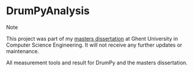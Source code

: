 # DrumPyAnalysis

> [!NOTE]  
> This project was part of my [masters dissertation](https://github.com/Mouwrice/thesis-typst) at Ghent University in Computer Science Engineering.
> It will not receive any further updates or maintenance.

All measurement tools and result for DrumPy and the masters dissertation.
